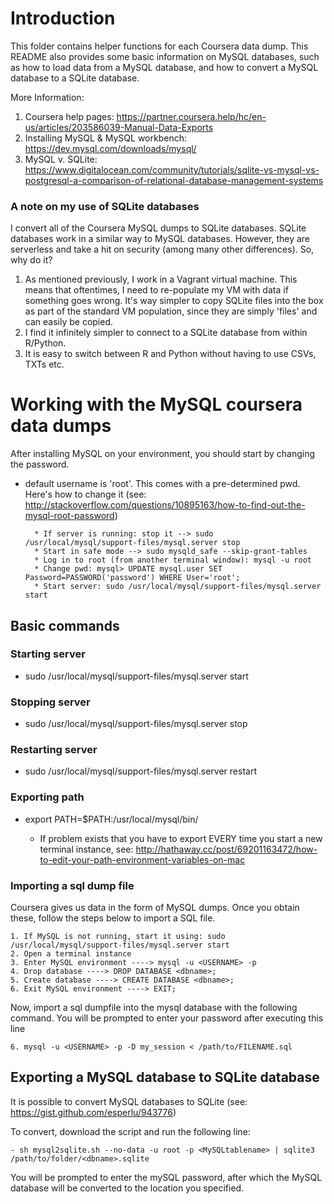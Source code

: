 # Introduction

This folder contains helper functions for each Coursera data dump. This README also provides some basic information on MySQL databases, such as how to load data from a MySQL database, and how to convert a MySQL database to a SQLite database. 

More Information:

 1. Coursera help pages: https://partner.coursera.help/hc/en-us/articles/203586039-Manual-Data-Exports
 2. Installing MySQL & MySQL workbench: https://dev.mysql.com/downloads/mysql/
 3. MySQL v. SQLite: https://www.digitalocean.com/community/tutorials/sqlite-vs-mysql-vs-postgresql-a-comparison-of-relational-database-management-systems

### A note on my use of SQLite databases

I convert all of the Coursera MySQL dumps to SQLite databases. SQLite databases work in a similar way to MySQL databases. However, they are serverless and take a hit on security (among many other differences). So, why do it? 

 1. As mentioned previously, I work in a Vagrant virtual machine. This means that oftentimes, I need to re-populate my VM with data if something goes wrong. It's way simpler to copy SQLite files into the box as part of the standard VM population, since they are simply 'files' and can easily be copied.
 2. I find it infinitely simpler to connect to a SQLite database from within R/Python. 
 3. It is easy to switch between R and Python without having to use CSVs, TXTs etc. 

# Working with the MySQL coursera data dumps

After installing MySQL on your environment, you should start by changing the password.

- default username is 'root'. This comes with a pre-determined pwd. Here's how to change it (see: http://stackoverflow.com/questions/10895163/how-to-find-out-the-mysql-root-password)

		* If server is running: stop it --> sudo /usr/local/mysql/support-files/mysql.server stop
		* Start in safe mode --> sudo mysqld_safe --skip-grant-tables 
		* Log in to root (from another terminal window): mysql -u root
		* Change pwd: mysql> UPDATE mysql.user SET Password=PASSWORD('password') WHERE User='root';
		* Start server: sudo /usr/local/mysql/support-files/mysql.server start

## Basic commands

### Starting server 

- sudo /usr/local/mysql/support-files/mysql.server start

### Stopping server

- sudo /usr/local/mysql/support-files/mysql.server stop

### Restarting server

- sudo /usr/local/mysql/support-files/mysql.server restart

### Exporting path

- export PATH=$PATH:/usr/local/mysql/bin/

	* If problem exists that you have to export EVERY time you start a new terminal instance, see: http://hathaway.cc/post/69201163472/how-to-edit-your-path-environment-variables-on-mac

### Importing a sql dump file

Coursera gives us data in the form of MySQL dumps. Once you obtain these, follow the steps below to import a SQL file. 

	1. If MySQL is not running, start it using: sudo /usr/local/mysql/support-files/mysql.server start 
	2. Open a terminal instance 
	3. Enter MySQL environment ----> mysql -u <USERNAME> -p
	4. Drop database ----> DROP DATABASE <dbname>;
	5. Create database ----> CREATE DATABASE <dbname>;
	6. Exit MySQL environment ----> EXIT;

Now, import a sql dumpfile into the mysql database with the following command. You will be prompted to enter your password after executing this line

	6. mysql -u <USERNAME> -p -D my_session < /path/to/FILENAME.sql

## Exporting a MySQL database to SQLite database

It is possible to convert MySQL databases to SQLite (see: https://gist.github.com/esperlu/943776)

To convert, download the script and run the following line:

	- sh mysql2sqlite.sh --no-data -u root -p <MySQLtablename> | sqlite3 /path/to/folder/<dbname>.sqlite

You will be prompted to enter the mySQL password, after which the MySQL database will be converted to the location you specified.




